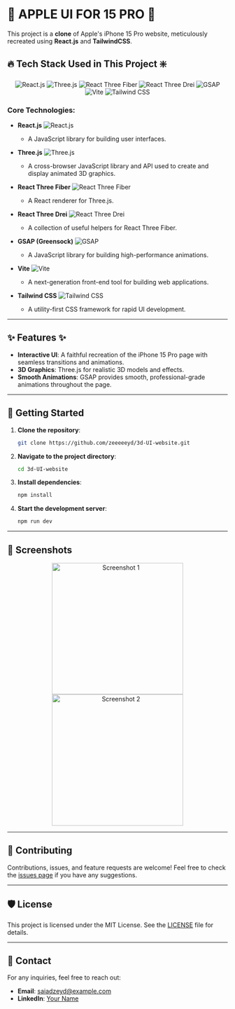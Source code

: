 
# 🍏 **APPLE UI FOR 15 PRO** 📱

This project is a **clone** of Apple's iPhone 15 Pro website, meticulously recreated using **React.js** and **TailwindCSS**.

## 🔥 **Tech Stack Used in This Project** ❇️

<p align="center">
  <img src="https://img.shields.io/badge/React.js-61DAFB?style=for-the-badge&logo=react&logoColor=white" alt="React.js" />
  <img src="https://img.shields.io/badge/Three.js-000000?style=for-the-badge&logo=three.js&logoColor=white" alt="Three.js" />
  <img src="https://img.shields.io/badge/React%20Three%20Fiber-4A4A55?style=for-the-badge&logo=react&logoColor=white" alt="React Three Fiber" />
  <img src="https://img.shields.io/badge/React%20Three%20Drei-1B1B1B?style=for-the-badge&logo=react&logoColor=white" alt="React Three Drei" />
  <img src="https://img.shields.io/badge/GSAP-88CE02?style=for-the-badge&logo=greensock&logoColor=white" alt="GSAP" />
  <img src="https://img.shields.io/badge/Vite-646CFF?style=for-the-badge&logo=vite&logoColor=white" alt="Vite" />
  <img src="https://img.shields.io/badge/Tailwind_CSS-38B2AC?style=for-the-badge&logo=tailwind-css&logoColor=white" alt="Tailwind CSS" />
</p>

### **Core Technologies**:

- **React.js** ![React.js](https://img.shields.io/badge/React.js-61DAFB?style=flat&logo=react&logoColor=white)
  - A JavaScript library for building user interfaces.
  
- **Three.js** ![Three.js](https://img.shields.io/badge/Three.js-000000?style=flat&logo=three.js&logoColor=white)
  - A cross-browser JavaScript library and API used to create and display animated 3D graphics.

- **React Three Fiber** ![React Three Fiber](https://img.shields.io/badge/React%20Three%20Fiber-4A4A55?style=flat&logo=react&logoColor=white)
  - A React renderer for Three.js.

- **React Three Drei** ![React Three Drei](https://img.shields.io/badge/React%20Three%20Drei-1B1B1B?style=flat&logo=react&logoColor=white)
  - A collection of useful helpers for React Three Fiber.

- **GSAP (Greensock)** ![GSAP](https://img.shields.io/badge/GSAP-88CE02?style=flat&logo=greensock&logoColor=white)
  - A JavaScript library for building high-performance animations.

- **Vite** ![Vite](https://img.shields.io/badge/Vite-646CFF?style=flat&logo=vite&logoColor=white)
  - A next-generation front-end tool for building web applications.

- **Tailwind CSS** ![Tailwind CSS](https://img.shields.io/badge/Tailwind_CSS-38B2AC?style=flat&logo=tailwind-css&logoColor=white)
  - A utility-first CSS framework for rapid UI development.

---

## ✨ **Features** ✨

- **Interactive UI**: A faithful recreation of the iPhone 15 Pro page with seamless transitions and animations.
- **3D Graphics**: Three.js for realistic 3D models and effects.
- **Smooth Animations**: GSAP provides smooth, professional-grade animations throughout the page.

---

## 🚀 **Getting Started**

1. **Clone the repository**:
   ```bash
   git clone https://github.com/zeeeeeyd/3d-UI-website.git
   ```
   
2. **Navigate to the project directory**:
   ```bash
   cd 3d-UI-website
   ```
   
3. **Install dependencies**:
   ```bash
   npm install
   ```
   
4. **Start the development server**:
   ```bash
   npm run dev
   ```

---

## 📸 **Screenshots**

<p align="center">
  <img src="path_to_screenshot_1" alt="Screenshot 1" width="300" />
  <img src="path_to_screenshot_2" alt="Screenshot 2" width="300" />
</p>

---

## 🤝 **Contributing**

Contributions, issues, and feature requests are welcome! Feel free to check the [issues page](#) if you have any suggestions.

---

## 🛡️ **License**

This project is licensed under the MIT License. See the [LICENSE](LICENSE) file for details.

---

## 💬 **Contact**

For any inquiries, feel free to reach out:

- **Email**: saiadzeyd@example.com
- **LinkedIn**: [Your Name](https://www.linkedin.com/in/zeyd-saiad-2221151a7/)

